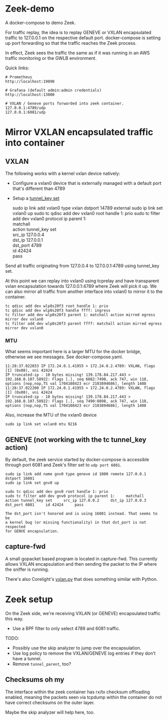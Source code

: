 # Zeek-demo

A docker-compose to demo Zeek.

For traffic replay, the idea is to replay GENEVE or VXLAN encapsulated
traffic to 127.0.0.1 on the respective default port. docker-compose is
setting up port forwarding so that the traffic reaches the Zeek process.

In effect, Zeek sees the traffic the same as if it was running in an
AWS traffic monitoring or the GWLB environment.

Quick links:

    # Prometheus
    http://localhost:19090

    # Grafana (default admin:admin credentials)
    http://localhost:13000

    # VXLAN / Geneve ports forwarded into zeek container.
    127.0.0.1:4789/udp
    127.0.0.1:6081/udp


# Mirror VXLAN encapsulated traffic into container

## VXLAN

The following works with a kernel vxlan device natively:
 * Configure a vxlan0 device that is externally managed with a default port that's different than 4789
 * Setup a [tunnel_key set](https://man7.org/linux/man-pages/man8/tc-tunnel_key.8.html)

    sudo ip link add vxlan0 type vxlan dstport 14789 external
    sudo ip link set vxlan0 up
    sudo tc qdisc add dev vxlan0 root handle 1: prio
    sudo tc filter add dev vxlan0 protocol ip parent 1: \
       matchall \
       action tunnel_key set \
       src_ip 127.0.0.4 \
       dst_ip 127.0.0.1 \
       dst_port 4789 \
       id 42424 \
       pass

Send all traffic originating from 127.0.0.4 to 127.0.0.1:4789 using tunnel_key set.

At this point we can replay into vxlan0 using tcprelay and have transparent
vxlan encapsulation towards 127.0.0.1:4789 where Zeek will pick it up. We can
also mirror all traffic from another interface into vxlan0 to mirror it to
the container.

    tc qdisc add dev wlp0s20f3 root handle 1: prio
    tc qdisc add dev wlp0s20f3 handle ffff: ingress
    tc filter add dev wlp0s20f3 parent 1: matchall action mirred egress mirror dev vxlan0
    tc filter add dev wlp0s20f3 parent ffff: matchall action mirred egress mirror dev vxlan0

### MTU

What seems important here is a larger MTU for the docker bridge, otherwise
we see messages. See docker-compose.yaml.

    11:28:37.022033 IP 172.24.0.1.41955 > 172.24.0.2.4789: VXLAN, flags [I] (0x08), vni 42424
    IP truncated-ip - 10 bytes missing! 139.178.84.217.443 > 192.168.0.107.58922: Flags [.], seq 6082:7490, ack 747, win 118, options [nop,nop,TS val 1704108423 ecr 2103894686], length 1408
    11:28:37.022200 IP 172.24.0.1.41955 > 172.24.0.2.4789: VXLAN, flags [I] (0x08), vni 42424
    IP truncated-ip - 10 bytes missing! 139.178.84.217.443 > 192.168.0.107.58922: Flags [.], seq 7490:8898, ack 747, win 118, options [nop,nop,TS val 1704108423 ecr 2103894686], length 1408

Also, increase the MTU of the vxlan0 device

    sudo ip link set vxlan0 mtu 9216


## GENEVE (not working with the tc tunnel_key action)

By default, the zeek service started by docker-compose is accessible
through port 6081 and Zeek's filter set to ``udp port 6081``.

    sudo ip link add name gnv0 type geneve id 1000 remote 127.0.0.1 dstport 16081
    sudo ip link set gnv0 up

    sudo tc qdisc add dev gnv0 root handle 1: prio
    sudo tc filter add dev gnv0 protocol ip parent 1:     matchall     action tunnel_key set     src_ip 127.0.0.2     dst_ip 127.0.0.3     dst_port 6081     id 42424     pass

    The dst_port isn't honored and is using 16081 instead. That seems to be
    a kernel bug (or missing functionality) in that dst_port is not respected
    for GENVE encapsulation.

## capture-fwd

A small gopacket based program is located in capture-fwd. This currently
allows VXLAN encapsulation and then sending the packet to the IP where
the sniffer is running.

There's also Corelight's [vxlan.py](https://github.com/corelight/container-monitoring/blob/main/monitoring/vxlan.py)
that does something similar with Python.


# Zeek setup

On the Zeek side, we're receiving VXLAN (or GENEVE) encapsulated traffic
this way.

* Use a BPF filter to only select 4789 and 6081 traffic.

TODO:
* Possibly use the skip analyzer to jump over the encapsulation.
* Use log policy to remove the VXLAN/GENEVE log entries if they
  don't have a tunnel.
* Remove `tunnel_parent`, too?

## Checksums oh my

The interface within the zeek container has rx/tx checksum offloading
enabled, meaning the packets seen via tcpdump within the container do
not have correct checksums on the outer layer.

Maybe the skip analyzer will help here, too.
